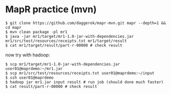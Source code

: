 MapR practice (mvn)
===================
    $ git clone https://github.com/daggerok/mapr-mvn.git mapr --depth=1 && cd mapr
    $ mvn clean package -pl mr1
    $ java -jar mr1/target/mr1-1.0-jar-with-dependencies.jar mr1/src/test/resources/receipts.txt mr1/target/result
    $ cat mr1/target/result/part-r-00000 # check result
    
now try with hadoop:

    $ scp mr1/target/mr1-1.0-jar-with-dependencies.jar user01@maprdemo:~/mr1.jar
    $ scp mr1/src/test/resources/receipts.txt user01@maprdemo:~/input
    $ ssh user01@maprdemo
    $ hadoop jar mr1.jar input result # run job (should done much faster)
    $ cat result/part-r-00000 # check result
